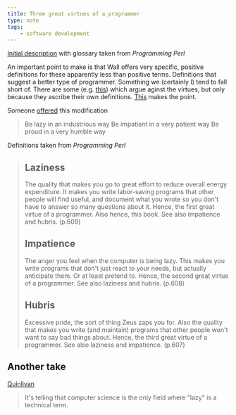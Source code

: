 ```yaml
---
title: Three great virtues of a programmer
type: note
tags:
    - software development
---
```


[Initial description](https://wiki.c2.com/?LazinessImpatienceHubris) with glossary taken from _Programming Perl_

An important point to make is that Wall offers very specific, positive definitions for these apparently less than positive terms. Definitions that suggest a better type of programmer. Something we (certainly I) tend to fall short of. There are some (e.g. [this](https://hackernoon.com/larry-walls-three-virtues-of-a-programmer-are-utter-bullshit-fykp32ck)) which argue aginst the virtues, but only because they ascribe their own definitions. [This](https://betterprogramming.pub/here-are-the-three-virtues-of-good-programmers-e561e061ea19) makes the point.

Someone [offered](https://wiki.c2.com/?LazinessImpatienceHubris) this modification

>  Be lazy in an industrious way 
>  Be impatient in a very patient way 
>  Be proud in a very humble way

Definitions taken from _Programming Perl_

> ## Laziness
>
> The quality that makes you go to great effort to reduce overall energy expenditure. It makes you write labor-saving programs that other people will find useful, and document what you wrote so you don't have to answer so many questions about it. Hence, the first great virtue of a programmer. Also hence, this book. See also impatience and hubris. (p.609)
>
> ## Impatience
>
> The anger you feel when the computer is being lazy. This makes you write programs that don't just react to your needs, but actually anticipate them. Or at least pretend to. Hence, the second great virtue of a programmer. See also laziness and hubris. (p.608)
>
> ## Hubris
> 
> Excessive pride, the sort of thing Zeus zaps you for. Also the quality that makes you write (and maintain) programs that other people won't want to say bad things about. Hence, the third great virtue of a programmer. See also laziness and impatience. (p.607) 

## Another take

[Quinlivan](https://betterprogramming.pub/here-are-the-three-virtues-of-good-programmers-e561e061ea19)

> It's telling that computer science is the only field where "lazy" is a technical term.
